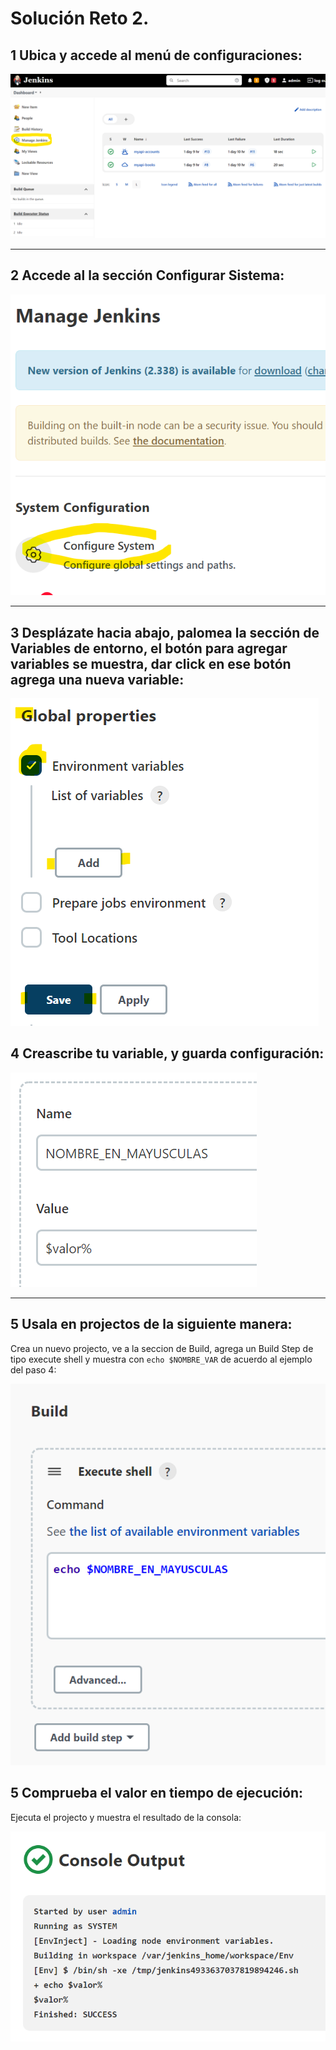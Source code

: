 # Solución Reto 2.


## 1 Ubica y accede al menú de configuraciones:

<img src="./assets/img1.png">

---

## 2 Accede al la sección Configurar Sistema:

<img src="./assets/img2.png">

---

## 3 Desplázate hacia abajo, palomea la sección de Variables de entorno, el botón para agregar variables se muestra, dar click en ese botón agrega una nueva variable:

<img src="./assets/img3.png">

## 4 Creascribe tu variable, y guarda configuración:

<img src="./assets/img4.png">

---

## 5 Usala en projectos de la siguiente manera:

Crea un nuevo projecto, ve a la seccion de Build, agrega un Build Step de tipo execute shell y muestra con `echo $NOMBRE_VAR` de acuerdo al ejemplo del paso 4:

<img src="./assets/img5.png">

## 5 Comprueba el valor en tiempo de ejecución:

Ejecuta el projecto y muestra el resultado de la consola:

<img src="./assets/img6.png">

